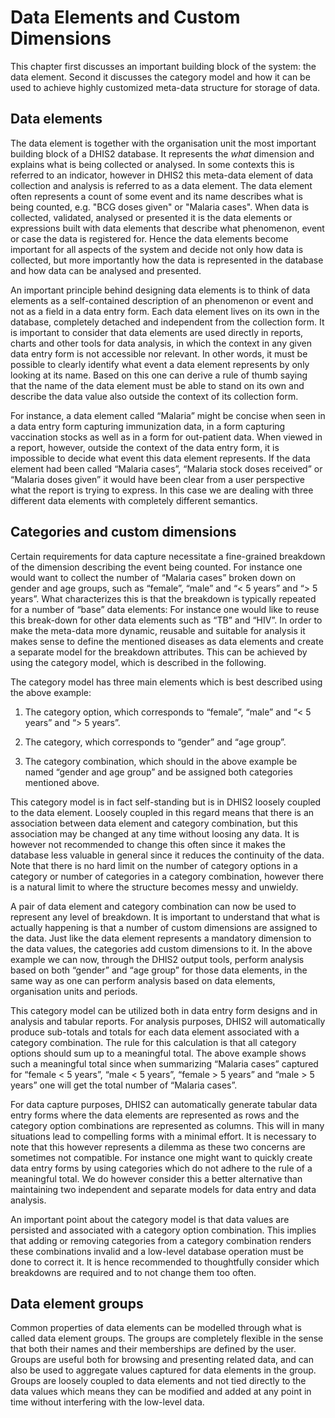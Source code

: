 # Data Elements and Custom Dimensions

This chapter first discusses an important building block of the system:
the data element. Second it discusses the category model and how it can
be used to achieve highly customized meta-data structure for storage of
data.

## Data elements

The data element is together with the organisation unit the most
important building block of a DHIS2 database. It represents the *what*
dimension and explains what is being collected or analysed. In some
contexts this is referred to an indicator, however in DHIS2 this
meta-data element of data collection and analysis is referred to as a
data element. The data element often represents a count of some event
and its name describes what is being counted, e.g. "BCG doses given" or
"Malaria cases". When data is collected, validated, analysed or
presented it is the data elements or expressions built with data
elements that describe what phenomenon, event or case the data is
registered for. Hence the data elements become important for all aspects
of the system and decide not only how data is collected, but more
importantly how the data is represented in the database and how data can
be analysed and presented.

An important principle behind designing data elements is to think of
data elements as a self-contained description of an phenomenon or event
and not as a field in a data entry form. Each data element lives on its
own in the database, completely detached and independent from the
collection form. It is important to consider that data elements are used
directly in reports, charts and other tools for data analysis, in which
the context in any given data entry form is not accessible nor relevant.
In other words, it must be possible to clearly identify what event a
data element represents by only looking at its name. Based on this one
can derive a rule of thumb saying that the name of the data element must
be able to stand on its own and describe the data value also outside the
context of its collection form.

For instance, a data element called “Malaria” might be concise when seen
in a data entry form capturing immunization data, in a form capturing
vaccination stocks as well as in a form for out-patient data. When
viewed in a report, however, outside the context of the data entry form,
it is impossible to decide what event this data element represents. If
the data element had been called “Malaria cases”, “Malaria stock doses
received” or “Malaria doses given” it would have been clear from a user
perspective what the report is trying to express. In this case we are
dealing with three different data elements with completely different
semantics.

## Categories and custom dimensions

Certain requirements for data capture necessitate a fine-grained
breakdown of the dimension describing the event being counted. For
instance one would want to collect the number of “Malaria cases” broken
down on gender and age groups, such as “female”, “male” and “\< 5 years”
and “\> 5 years”. What characterizes this is that the breakdown is
typically repeated for a number of “base” data elements: For instance
one would like to reuse this break-down for other data elements such as
“TB” and “HIV”. In order to make the meta-data more dynamic, reusable
and suitable for analysis it makes sense to define the mentioned
diseases as data elements and create a separate model for the breakdown
attributes. This can be achieved by using the category model, which is
described in the following.

The category model has three main elements which is best described using
the above example:

1.  The category option, which corresponds to “female”, “male” and “\< 5
    years” and “\> 5 years”.

2.  The category, which corresponds to “gender” and “age group”.

3.  The category combination, which should in the above example be named
    “gender and age group” and be assigned both categories mentioned
    above.

This category model is in fact self-standing but is in DHIS2 loosely
coupled to the data element. Loosely coupled in this regard means that
there is an association between data element and category combination,
but this association may be changed at any time without loosing any
data. It is however not recommended to change this often since it makes
the database less valuable in general since it reduces the continuity of
the data. Note that there is no hard limit on the number of category
options in a category or number of categories in a category combination,
however there is a natural limit to where the structure becomes messy
and unwieldy.

A pair of data element and category combination can now be used to
represent any level of breakdown. It is important to understand that
what is actually happening is that a number of custom dimensions are
assigned to the data. Just like the data element represents a mandatory
dimension to the data values, the categories add custom dimensions to
it. In the above example we can now, through the DHIS2 output tools,
perform analysis based on both “gender” and “age group” for those data
elements, in the same way as one can perform analysis based on data
elements, organisation units and periods.

This category model can be utilized both in data entry form designs and
in analysis and tabular reports. For analysis purposes, DHIS2 will
automatically produce sub-totals and totals for each data element
associated with a category combination. The rule for this calculation is
that all category options should sum up to a meaningful total. The above
example shows such a meaningful total since when summarizing “Malaria
cases” captured for “female \< 5 years”, “male \< 5 years”, “female \> 5
years” and “male \> 5 years” one will get the total number of “Malaria
cases”.

For data capture purposes, DHIS2 can automatically generate tabular data
entry forms where the data elements are represented as rows and the
category option combinations are represented as columns. This will in
many situations lead to compelling forms with a minimal effort. It is
necessary to note that this however represents a dilemma as these two
concerns are sometimes not compatible. For instance one might want to
quickly create data entry forms by using categories which do not adhere
to the rule of a meaningful total. We do however consider this a better
alternative than maintaining two independent and separate models for
data entry and data analysis.

An important point about the category model is that data values are
persisted and associated with a category option combination. This
implies that adding or removing categories from a category combination
renders these combinations invalid and a low-level database operation
must be done to correct it. It is hence recommended to thoughtfully
consider which breakdowns are required and to not change them too often.

## Data element groups

Common properties of data elements can be modelled through what is
called data element groups. The groups are completely flexible in the
sense that both their names and their memberships are defined by the
user. Groups are useful both for browsing and presenting related data,
and can also be used to aggregate values captured for data elements in
the group. Groups are loosely coupled to data elements and not tied
directly to the data values which means they can be modified and added
at any point in time without interfering with the low-level data.

